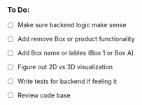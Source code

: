 ### To Do:

- [ ] Make sure backend logic make sense
- [ ] Add remove Box or product functionality
- [ ] Add Box name or lables (Box 1 or Box A)
- [ ] Figure out 2D vs 3D visualization
- [ ] Write tests for backend if feeling it
- [ ] Review code base





